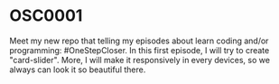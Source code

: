 # OSC0001
Meet my new repo that telling my episodes about learn coding and/or programming: #OneStepCloser. In this first episode, I will try to create "card-slider". More, I will make it responsively in every devices, so we always can look it so beautiful there.
